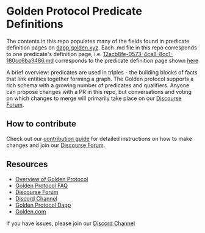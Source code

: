 # Golden Protocol Predicate Definitions
The contents in this repo populates many of the fields found in predicate definition pages on [dapp.golden.xyz](https://dapp.golden.xyz/). Each .md file in this repo corresponds to one predicate's definition page, i.e. [12acb8fe-0573-4ca8-8cc1-180cc6ba3486.md](./12acb8fe-0573-4ca8-8cc1-180cc6ba3486.md) corresponds to the predicate definition page shown [here](https://dapp.golden.xyz/predicate/12acb8fe-0573-4ca8-8cc1-180cc6ba3486)

A brief overview: predicates are used in triples - the building blocks of facts that link entities together forming a graph. The Golden protocol supports a rich schema with a growing number of predicates and qualifiers. Anyone can propose changes with a PR in this repo, but conversations and voting on which changes to merge will primarily take place on our [Discourse Forum](https://forum.golden.xyz/).

## How to contribute
Check out our [contribution guide](https://www.notion.so/goldenhq/Predicate-Improvement-Process-42612ae10a6043918763ae23e6d513d3) for detailed instructions on how to make changes and join our [Discourse Forum](https://forum.golden.xyz/).

## Resources
- [Overview of Golden Protocol](https://golden.xyz/)
- [Golden Protocol FAQ](https://www.notion.so/goldenhq/Golden-Protocol-FAQ-78ae2357b9af44aeaa655cb1b1966ee4)
- [Discourse Forum](https://forum.golden.xyz/)
- [Discord Channel](https://discord.gg/YtwQZawK4T)
- [Golden Protocol Dapp](https://dapp.golden.xyz/)
- [Golden.com](https://golden.com/)

If you have issues, please join our [Discord Channel](https://discord.gg/YtwQZawK4T)